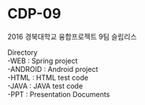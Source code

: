 # CDP-09
2016 경북대학교 융합프로젝트 9팀 슬립리스

Directory  
-WEB : Spring project  
-ANDROID : Android project  
-HTML : HTML test code  
-JAVA : JAVA test code  
-PPT : Presentation Documents  
